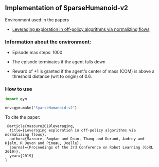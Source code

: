 
## Implementation of __**SparseHumanoid-v2**__ 

Environment used in the papers 

* [Leveraging exploration in off-policy algorithms via normalizing flows](https://arxiv.org/pdf/1905.06893.pdf)
### Information about the environment:

* Episode max steps: 1000

* The episode terminates if the agent falls down 

* Reward of +1 is granted if the agent's center of mass (COM) is above a threshold distance (wrt to origin) of 0.6.


### How to use
```python
import gym

env=gym.make("SparseHumanoid-v2")
```


To cite the paper:
```
 @article{mazoure2019leveraging,
  title={Leveraging exploration in off-policy algorithms via normalizing flows},
  author={Mazoure, Bogdan and Doan, Thang and Durand, Audrey and Hjelm, R Devon and Pineau, Joelle},
  journal={Proceedings of the 3rd Conference on Robot Learning (CoRL 2019)},
  year={2019}
} 

```
